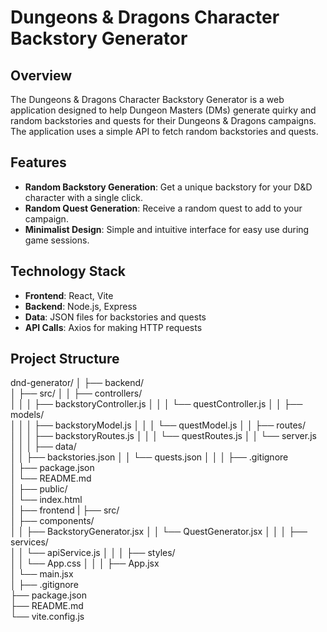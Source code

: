 # Dungeons & Dragons Character Backstory Generator

## Overview

The Dungeons & Dragons Character Backstory Generator is a web application designed to help Dungeon Masters (DMs) generate quirky and random backstories and quests for their Dungeons & Dragons campaigns. The application uses a simple API to fetch random backstories and quests.

## Features

- **Random Backstory Generation**: Get a unique backstory for your D&D character with a single click.
- **Random Quest Generation**: Receive a random quest to add to your campaign.
- **Minimalist Design**: Simple and intuitive interface for easy use during game sessions.

## Technology Stack

- **Frontend**: React, Vite
- **Backend**: Node.js, Express
- **Data**: JSON files for backstories and quests
- **API Calls**: Axios for making HTTP requests

## Project Structure

dnd-generator/
│
├── backend/                  
│   ├── src/
│   │   ├── controllers/      
│   │   │   ├── backstoryController.js
│   │   │   └── questController.js
│   │   ├── models/           
│   │   │   ├── backstoryModel.js
│   │   │   └── questModel.js
│   │   ├── routes/           
│   │   │   ├── backstoryRoutes.js
│   │   │   └── questRoutes.js
│   │   └── server.js         
│   │
│   ├── data/                 
│   │   ├── backstories.json
│   │   └── quests.json
│   │
│   ├── .gitignore            
│   ├── package.json          
│   └── README.md             
│
├── public/                   
│   └── index.html            
│
├── frontend
|   ├── src/                      
│   ├── components/           
│   │   ├── BackstoryGenerator.jsx
│   │   └── QuestGenerator.jsx
│   │
│   ├── services/             
│   │   └── apiService.js
│   │
│   ├── styles/               
│   │   └── App.css
│   │
│   ├── App.jsx               
│   └── main.jsx             
│
├── .gitignore                
├── package.json              
├── README.md                
└── vite.config.js
